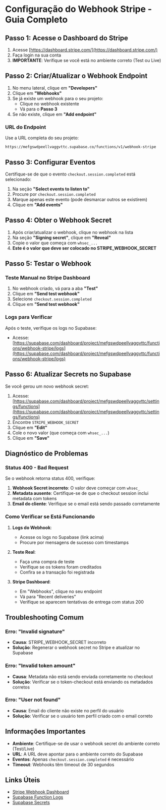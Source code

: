 # Configuração do Webhook Stripe - Guia Completo

## Passo 1: Acesse o Dashboard do Stripe

1. Acesse [https://dashboard.stripe.com/](https://dashboard.stripe.com/)
2. Faça login na sua conta
3. **IMPORTANTE**: Verifique se você está no ambiente correto (Test ou Live)

## Passo 2: Criar/Atualizar o Webhook Endpoint

1. No menu lateral, clique em **"Developers"**
2. Clique em **"Webhooks"**
3. Se já existe um webhook para o seu projeto:
   - Clique no webhook existente
   - Vá para o **Passo 3**
4. Se não existe, clique em **"Add endpoint"**

### URL do Endpoint
Use a URL completa do seu projeto:
```
https://mefgswdpeellvaggvttc.supabase.co/functions/v1/webhook-stripe
```

## Passo 3: Configurar Eventos

Certifique-se de que o evento `checkout.session.completed` está selecionado:

1. Na seção **"Select events to listen to"**
2. Procure por `checkout.session.completed`
3. Marque apenas este evento (pode desmarcar outros se existirem)
4. Clique em **"Add events"**

## Passo 4: Obter o Webhook Secret

1. Após criar/atualizar o webhook, clique no webhook na lista
2. Na seção **"Signing secret"**, clique em **"Reveal"**
3. Copie o valor que começa com `whsec_...`
4. **Este é o valor que deve ser colocado no STRIPE_WEBHOOK_SECRET**

## Passo 5: Testar o Webhook

### Teste Manual no Stripe Dashboard
1. No webhook criado, vá para a aba **"Test"**
2. Clique em **"Send test webhook"**
3. Selecione `checkout.session.completed`
4. Clique em **"Send test webhook"**

### Logs para Verificar
Após o teste, verifique os logs no Supabase:
- Acesse: [https://supabase.com/dashboard/project/mefgswdpeellvaggvttc/functions/webhook-stripe/logs](https://supabase.com/dashboard/project/mefgswdpeellvaggvttc/functions/webhook-stripe/logs)

## Passo 6: Atualizar Secrets no Supabase

Se você gerou um novo webhook secret:

1. Acesse: [https://supabase.com/dashboard/project/mefgswdpeellvaggvttc/settings/functions](https://supabase.com/dashboard/project/mefgswdpeellvaggvttc/settings/functions)
2. Encontre `STRIPE_WEBHOOK_SECRET`
3. Clique em **"Edit"**
4. Cole o novo valor (que começa com `whsec_...`)
5. Clique em **"Save"**

## Diagnóstico de Problemas

### Status 400 - Bad Request
Se o webhook retorna status 400, verifique:

1. **Webhook Secret incorreto**: O valor deve começar com `whsec_`
2. **Metadata ausente**: Certifique-se de que o checkout session inclui metadata com tokens
3. **Email do cliente**: Verifique se o email está sendo passado corretamente

### Como Verificar se Está Funcionando

1. **Logs do Webhook**: 
   - Acesse os logs no Supabase (link acima)
   - Procure por mensagens de sucesso com timestamps

2. **Teste Real**:
   - Faça uma compra de teste
   - Verifique se os tokens foram creditados
   - Confira se a transação foi registrada

3. **Stripe Dashboard**:
   - Em "Webhooks", clique no seu endpoint
   - Vá para "Recent deliveries"
   - Verifique se aparecem tentativas de entrega com status 200

## Troubleshooting Comum

### Erro: "Invalid signature"
- **Causa**: STRIPE_WEBHOOK_SECRET incorreto
- **Solução**: Regenerar o webhook secret no Stripe e atualizar no Supabase

### Erro: "Invalid token amount"
- **Causa**: Metadata não está sendo enviada corretamente no checkout
- **Solução**: Verificar se o token-checkout está enviando os metadados corretos

### Erro: "User not found"
- **Causa**: Email do cliente não existe no perfil do usuário
- **Solução**: Verificar se o usuário tem perfil criado com o email correto

## Informações Importantes

- **Ambiente**: Certifique-se de usar o webhook secret do ambiente correto (Test/Live)
- **URL**: A URL deve apontar para o ambiente correto do Supabase
- **Eventos**: Apenas `checkout.session.completed` é necessário
- **Timeout**: Webhooks têm timeout de 30 segundos

## Links Úteis

- [Stripe Webhook Dashboard](https://dashboard.stripe.com/webhooks)
- [Supabase Function Logs](https://supabase.com/dashboard/project/mefgswdpeellvaggvttc/functions/webhook-stripe/logs)
- [Supabase Secrets](https://supabase.com/dashboard/project/mefgswdpeellvaggvttc/settings/functions)